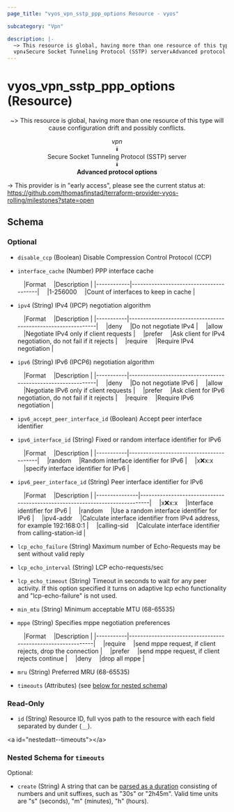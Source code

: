 ```yaml
---
page_title: "vyos_vpn_sstp_ppp_options Resource - vyos"

subcategory: "Vpn"

description: |- 
  ~> This resource is global, having more than one resource of this type will cause configuration drift and possibly conflicts.
  vpn⯯Secure Socket Tunneling Protocol (SSTP) server⯯Advanced protocol options
---
```


# vyos_vpn_sstp_ppp_options (Resource)
<center>

~> This resource is global, having more than one resource of this type will cause configuration drift and possibly conflicts.

*vpn*  
⯯  
Secure Socket Tunneling Protocol (SSTP) server  
⯯  
**Advanced protocol options**


</center>

-> This provider is in "early access", please see the current status at: https://github.com/thomasfinstad/terraform-provider-vyos-rolling/milestones?state=open

## Schema

### Optional

- `disable_ccp` (Boolean) Disable Compression Control Protocol (CCP)
- `interface_cache` (Number) PPP interface cache

    &emsp;|Format    &emsp;|Description                           |
    |------------|----------------------------------------|
    &emsp;|1-256000  &emsp;|Count of interfaces to keep in cache  |
- `ipv4` (String) IPv4 (IPCP) negotiation algorithm

    &emsp;|Format   &emsp;|Description                                                 |
    |-----------|--------------------------------------------------------------|
    &emsp;|deny     &emsp;|Do not negotiate IPv4                                       |
    &emsp;|allow    &emsp;|Negotiate IPv4 only if client requests                      |
    &emsp;|prefer   &emsp;|Ask client for IPv4 negotiation, do not fail if it rejects  |
    &emsp;|require  &emsp;|Require IPv4 negotiation                                    |
- `ipv6` (String) IPv6 (IPCP6) negotiation algorithm

    &emsp;|Format   &emsp;|Description                                                 |
    |-----------|--------------------------------------------------------------|
    &emsp;|deny     &emsp;|Do not negotiate IPv6                                       |
    &emsp;|allow    &emsp;|Negotiate IPv6 only if client requests                      |
    &emsp;|prefer   &emsp;|Ask client for IPv6 negotiation, do not fail if it rejects  |
    &emsp;|require  &emsp;|Require IPv6 negotiation                                    |
- `ipv6_accept_peer_interface_id` (Boolean) Accept peer interface identifier
- `ipv6_interface_id` (String) Fixed or random interface identifier for IPv6

    &emsp;|Format   &emsp;|Description                            |
    |-----------|-----------------------------------------|
    &emsp;|random   &emsp;|Random interface identifier for IPv6   |
    &emsp;|x:x:x:x  &emsp;|specify interface identifier for IPv6  |
- `ipv6_peer_interface_id` (String) Peer interface identifier for IPv6

    &emsp;|Format       &emsp;|Description                                                                |
    |---------------|-----------------------------------------------------------------------------|
    &emsp;|x:x:x:x      &emsp;|Interface identifier for IPv6                                              |
    &emsp;|random       &emsp;|Use a random interface identifier for IPv6                                 |
    &emsp;|ipv4-addr    &emsp;|Calculate interface identifier from IPv4 address, for example 192:168:0:1  |
    &emsp;|calling-sid  &emsp;|Calculate interface identifier from calling-station-id                     |
- `lcp_echo_failure` (String) Maximum number of Echo-Requests may be sent without valid reply
- `lcp_echo_interval` (String) LCP echo-requests/sec
- `lcp_echo_timeout` (String) Timeout in seconds to wait for any peer activity. If this option specified it turns on adaptive lcp echo functionality and &#34;lcp-echo-failure&#34; is not used.
- `min_mtu` (String) Minimum acceptable MTU (68-65535)
- `mppe` (String) Specifies mppe negotiation preferences

    &emsp;|Format   &emsp;|Description                                                |
    |-----------|-------------------------------------------------------------|
    &emsp;|require  &emsp;|send mppe request, if client rejects, drop the connection  |
    &emsp;|prefer   &emsp;|send mppe request, if client rejects continue              |
    &emsp;|deny     &emsp;|drop all mppe                                              |
- `mru` (String) Preferred MRU (68-65535)
- `timeouts` (Attributes) (see [below for nested schema](#nestedatt--timeouts))

### Read-Only

- `id` (String) Resource ID, full vyos path to the resource with each field separated by dunder (`__`).

&lt;a id=&#34;nestedatt--timeouts&#34;&gt;&lt;/a&gt;
### Nested Schema for `timeouts`

Optional:

- `create` (String) A string that can be [parsed as a duration](https://pkg.go.dev/time#ParseDuration) consisting of numbers and unit suffixes, such as &#34;30s&#34; or &#34;2h45m&#34;. Valid time units are &#34;s&#34; (seconds), &#34;m&#34; (minutes), &#34;h&#34; (hours).  
